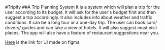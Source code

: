 #Tripify
##A Trip Planning System
It is a system which will plan a trip for the user according to its
budget. It will ask for the user's budget first and then suggest a trip
accordingly. It also includes info about weather and traffic conditions. It can
be a long tour or a one-day trip. The user can book cars/ drivers/ guides
and can take a view of hotels. It will also suggest must visit places. The app
will also have a feature of restaurant suggestions near you.

[Here](https://www.figma.com/proto/J0gXzygtBNW1f0ByNUxfLO/HCI?page-id=0%3A1&node-id=8%3A8&viewport=323%2C-821%2C0.28&scaling=scale-down&starting-point-node-id=8%3A8) is the link for UI made on figma
